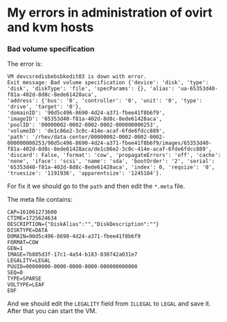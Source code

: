 # My errors in administration of ovirt and kvm hosts

### Bad volume specification

The error is:
```
VM devcsredisbebsbkedit03 is down with error.
Exit message: Bad volume specification {'device': 'disk', 'type': 'disk', 'diskType': 'file', 'specParams': {}, 'alias': 'ua-65353d40-f81a-402d-8d8c-8ede61428aca',
'address': {'bus': '0', 'controller': '0', 'unit': '0', 'type': 'drive', 'target': '0'},
'domainID': '90d5c496-8690-4d24-a371-fbee41f8b6f9',
'imageID': '65353d40-f81a-402d-8d8c-8ede61428aca',
'poolID': '00000002-0002-0002-0002-000000000253',
'volumeID': 'de1c86e2-3c0c-414e-acaf-6fde6fdcc889',
'path': '/rhev/data-center/00000002-0002-0002-0002-000000000253/90d5c496-8690-4d24-a371-fbee41f8b6f9/images/65353d40-f81a-402d-8d8c-8ede61428aca/de1c86e2-3c0c-414e-acaf-6fde6fdcc889', 'discard': False, 'format': 'cow', 'propagateErrors': 'off', 'cache': 'none', 'iface': 'scsi', 'name': 'sda', 'bootOrder': '2', 'serial': '65353d40-f81a-402d-8d8c-8ede61428aca', 'index': 0, 'reqsize': '0', 'truesize': '1191936', 'apparentsize': '1245184'}.
```
For fix it we should go to the `path` and then edit the `*.meta` file.

The meta file contains:

```
CAP=161061273600
CTIME=1725624634
DESCRIPTION={"DiskAlias":"","DiskDescription":""}
DISKTYPE=DATA
DOMAIN=90d5c496-8690-4d24-a371-fbee41f8b6f9
FORMAT=COW
GEN=1
IMAGE=7b805d3f-17c1-4a54-b183-830742a031e7
LEGALITY=LEGAL
PUUID=00000000-0000-0000-0000-000000000000
SEQ=0
TYPE=SPARSE
VOLTYPE=LEAF
EOF
```
And we should edit the `LEGALITY` field from `ILLEGAL` to `LEGAL` and save it.
After that you can start the VM.

